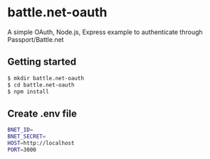 # battle.net-oauth
A simple OAuth, Node.js, Express example to authenticate through Passport/Battle.net

Getting started
---------------
```bash
$ mkdir battle.net-oauth
$ cd battle.net-oauth
$ npm install
```

Create .env file
---------------
```bash
BNET_ID=
BNET_SECRET=
HOST=http://localhost
PORT=3000
```